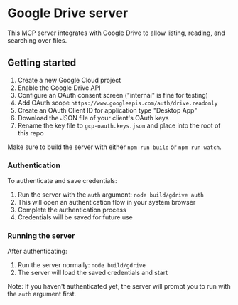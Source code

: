 # Google Drive server

This MCP server integrates with Google Drive to allow listing, reading, and searching over files.

## Getting started

1. Create a new Google Cloud project
2. Enable the Google Drive API
3. Configure an OAuth consent screen ("internal" is fine for testing)
4. Add OAuth scope `https://www.googleapis.com/auth/drive.readonly`
5. Create an OAuth Client ID for application type "Desktop App"
6. Download the JSON file of your client's OAuth keys
7. Rename the key file to `gcp-oauth.keys.json` and place into the root of this repo

Make sure to build the server with either `npm run build` or `npm run watch`.

### Authentication

To authenticate and save credentials:

1. Run the server with the `auth` argument: `node build/gdrive auth`
2. This will open an authentication flow in your system browser
3. Complete the authentication process
4. Credentials will be saved for future use

### Running the server

After authenticating:

1. Run the server normally: `node build/gdrive`
2. The server will load the saved credentials and start

Note: If you haven't authenticated yet, the server will prompt you to run with the `auth` argument first.
